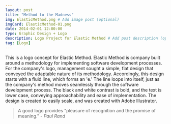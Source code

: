 ```yaml
---
layout: post
title: "Method to the Madness"
img: ElasticMethod.png # Add image post (optional)
imgCard: ElasticMethod-01.png 
date: 2014-02-01 12:00:00 
type: Graphic Design + Logo
description: Logo Project for Elastic Method # Add post description (optional)
tag: [Logo]
---
```

This is a logo concept for Elastic Method.  Elastic Method is company built around a methodology for implementing software development processes.  For the company's logo, management sought a simple, flat design that conveyed the adaptable nature of its methodology. Accordingly, this design starts with a fluid line, which forms an 'e.' The line loops into itself, just as the company's method moves seamlessly through the software development process. The black and white contrast is bold, and the text is lower case, conveying approachability and ease of implementation. The design is created to easily scale, and was created with Adobe Illustrator.

> A good logo provides "pleasure of recognition and the promise of meaning." <cite>- Paul Rand</cite>
